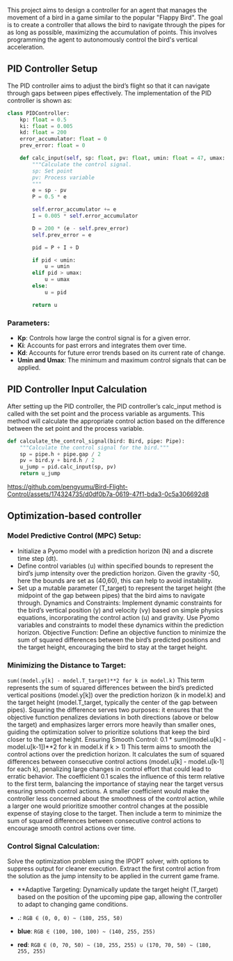 

This project aims to design a controller for an agent that manages the movement of a bird in a game similar to the popular "Flappy Bird". The goal is to create a controller that allows the bird to navigate through the pipes for as long as possible, maximizing the accumulation of points. This involves programming the agent to autonomously control the bird's vertical acceleration.

## PID Controller Setup
The PID controller aims to adjust the bird’s flight so that it can navigate through gaps between pipes effectively. The implementation of the PID controller is shown as:

```python
class PIDController:
    kp: float = 0.5
    ki: float = 0.005
    kd: float = 200
    error_accumulator: float = 0
    prev_error: float = 0

    def calc_input(self, sp: float, pv: float, umin: float = 47, umax: float = 53) -> float:
        """Calculate the control signal.
        sp: Set point
        pv: Process variable
        """
        e = sp - pv
        P = 0.5 * e

        self.error_accumulator += e
        I = 0.005 * self.error_accumulator

        D = 200 * (e - self.prev_error)
        self.prev_error = e

        pid = P + I + D

        if pid < umin:
            u = umin
        elif pid > umax:
            u = umax
        else:
            u = pid

        return u
```

### Parameters:

- **Kp**: Controls how large the control signal is for a given error.
- **Ki**: Accounts for past errors and integrates them over time.
- **Kd**: Accounts for future error trends based on its current rate of change.
- **Umin and Umax**: The minimum and maximum control signals that can be applied.
  
## PID Controller Input Calculation
After setting up the PID controller, the PID controller’s calc_input method is called with the set point and the process variable as arguments. This method will calculate the appropriate control action based on the difference between the set point and the process variable.


```python
def calculate_the_control_signal(bird: Bird, pipe: Pipe):
    """Calculate the control signal for the bird."""
    sp = pipe.h + pipe.gap / 2
    pv = bird.y + bird.h / 2
    u_jump = pid.calc_input(sp, pv)
    return u_jump
```

https://github.com/pengyumu/Bird-Flight-Control/assets/174324735/d0df0b7a-0619-47f1-bda3-0c5a306692d8


## Optimization-based controller 
### Model Predictive Control (MPC) Setup:
- Initialize a Pyomo model with a prediction horizon (N) and a discrete time step (dt).
- Define control variables (u) within specified bounds to represent the bird’s jump intensity over the prediction horizon. Given the gravity -50, here the bounds are set as (40,60), this can help to avoid instability.
- Set up a mutable parameter (T_target) to represent the target height (the midpoint of the gap between pipes) that the bird aims to navigate through.
Dynamics and Constraints:
Implement dynamic constraints for the bird’s vertical position (y) and velocity (vy) based on simple physics equations, incorporating the control action (u) and gravity.
Use Pyomo variables and constraints to model these dynamics within the prediction horizon.
Objective Function:
Define an objective function to minimize the sum of squared differences between the bird’s predicted positions and the target height, encouraging the bird to stay at the target height.

### Minimizing the Distance to Target: 
`sum((model.y[k] - model.T_target)**2 for k in model.k)`
This term represents the sum of squared differences between the bird’s predicted vertical positions (model.y[k]) over the prediction horizon (k in model.k) and the target height (model.T_target, typically the center of the gap between pipes). Squaring the difference serves two purposes: it ensures that the objective function penalizes deviations in both directions (above or below the target) and emphasizes larger errors more heavily than smaller ones, guiding the optimization solver to prioritize solutions that keep the bird closer to the target height.
Ensuring Smooth Control: 0.1 * sum((model.u[k] - model.u[k-1])**2 for k in model.k if k > 1)
This term aims to smooth the control actions over the prediction horizon. It calculates the sum of squared differences between consecutive control actions (model.u[k] - model.u[k-1] for each k), penalizing large changes in control effort that could lead to erratic behavior. The coefficient 0.1 scales the influence of this term relative to the first term, balancing the importance of staying near the target versus ensuring smooth control actions. A smaller coefficient would make the controller less concerned about the smoothness of the control action, while a larger one would prioritize smoother control changes at the possible expense of staying close to the target.
Then include a term to minimize the sum of squared differences between consecutive control actions to encourage smooth control actions over time.

### Control Signal Calculation:
Solve the optimization problem using the IPOPT solver, with options to suppress output for cleaner execution.
Extract the first control action from the solution as the jump intensity to be applied in the current game frame.
- **Adaptive Targeting: Dynamically update the target height (T_target) based on the position of the upcoming pipe gap, allowing the controller to adapt to changing game conditions.






- **.**: `RGB ∈ (0, 0, 0) ~ (180, 255, 50)`
- **blue**: `RGB ∈ (100, 100, 100) ~ (140, 255, 255)`
- **red**: `RGB ∈ (0, 70, 50) ~ (10, 255, 255) ∪ (170, 70, 50) ~ (180, 255, 255)`
